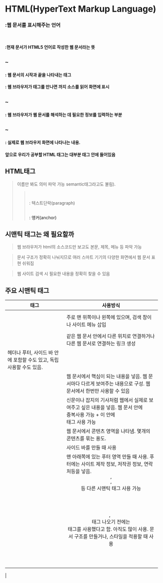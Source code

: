 # HTML(HyperText Markup Language)
### :웹 문서를 표시해주는 언어

## <pre><code><!DOCTYPE html></code></pre>
#### :현재 문서가 HTML5 언어로 작성한 웹 문서라는 뜻

## <pre><code><html>~</html></code></pre>
#### : 웹 문서의 시작과 끝을 나타내는 태그
#### : 웹 브라우저가 <html> 태그를 만나면 </html>까지 소스를 읽어 화면에 표시

## <pre><code><head>~</head></code></pre>
#### : 웹 브라우저가 웹 문서를 해석하는 데 필요한 정보를 입력하는 부분

## <pre><code><body>~</body></code></pre>
#### : 실제로 웹 브라우저 화면에 나타나는 내용.
####   앞으로 우리가 공부할 HTML 태그는 대부분 <body> 태그 안에 들어있음

## HTML태그
> 이름만 봐도 의미 파악 가능 semantic태그라고도 불림).
> > <pre><code><p></code></pre> : 텍스트단락(paragraph)
> > <pre><code><a></code></pre> : 앵커(anchor)

## 시맨틱 태그는 왜 필요할까
> 웹 브라우저가 html의 소스코드만 보고도 본문, 제목, 메뉴 등 파악 가능

> 문서 구조가 정확히 나눠지므로 여러 스마트 기기의 다양한 화면에서 웹 문서 표현 쉬워짐

> 웹 사이트 검색 시 필요한 내용을 정확히 찾을 수 있음


## 주요 시맨틱 태그
|태그|사용방식|
|----|--------|
|<code><header></code>|주로 맨 위쪽이나 왼쪽에 있으며, 검색 창이나 사이트 메뉴 삽입|
|<code><nav></code>|같은 웹 문서 안에서 다른 위치로 연결하거나 다른 웹 문서로 연결하는 링크 생성
헤더나 푸터, 사이드 바 안에 포함할 수도 있고, 독립 사용할 수도 있음.|
|<code><main></code>|웹 문서에서 핵심이 되는 내용을 넣음. 웹 문서마다 다르게 보여주는 내용으로 구성. 웹 문서에서 한번만 사용할 수 있음|
|<code><article></code>|신문이나 잡지의 기사처럼 웹에서 실제로 보여주고 싶은 내용을 넣음. 웹 문서 안에 <article> 중복사용 가능 + 이 안에 <section>태그 사용 가능|
|<code><section></code>|웹 문서에서 콘텐츠 영역을 나타냄. 몇개의 콘텐츠를 묶는 용도.|
|<code><aside></code>| 사이드 바를 만들 때 사용|
|<code><footer></code>| 맨 아래쪽에 있는 푸터 영역 만들 때 사용. 푸터에는 사이트 제작 정보, 저작권 정보, 연락처등을 넣음. <code><header>,<section>,<article></code> 등 다른 시맨틱 태그 사용 가능|
|<code><div></code>|<code><header>, <section></code> 태그 나오기 전에는 <code><div></code>태그를 사용했다고 함. 아직도 많이 사용. 문서 구조를 만들거나, 스타일을 적용할 때 사용|
|
